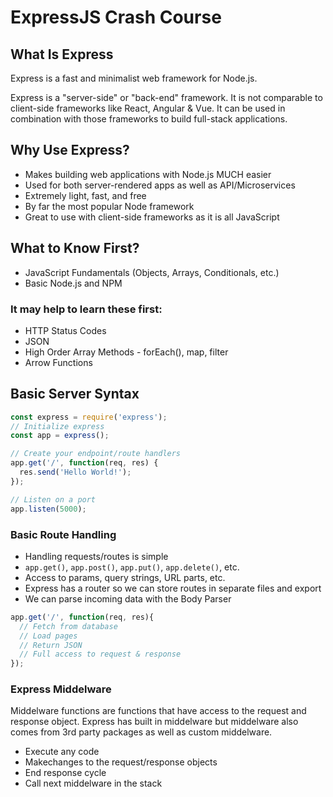 # ExpressJS Crash Course

## What Is Express
Express is a fast and minimalist web framework for Node.js.

Express is a "server-side" or "back-end" framework. It is not comparable to client-side frameworks like React, Angular & Vue. It can be used in combination with those frameworks to build full-stack applications.

## Why Use Express?
- Makes building web applications with Node.js MUCH easier
- Used for both server-rendered apps as well as API/Microservices
- Extremely light, fast, and free
- By far the most popular Node framework
- Great to use with client-side frameworks as it is all JavaScript

## What to Know First?
- JavaScript Fundamentals (Objects, Arrays, Conditionals, etc.)
- Basic Node.js and NPM

### It may help to learn these first:
- HTTP Status Codes
- JSON
- High Order Array Methods - forEach(), map, filter
- Arrow Functions

## Basic Server Syntax
```javascript
const express = require('express');
// Initialize express
const app = express();

// Create your endpoint/route handlers
app.get('/', function(req, res) {
  res.send('Hello World!');
});

// Listen on a port
app.listen(5000);
```

### Basic Route Handling
- Handling requests/routes is simple
- `app.get()`, `app.post()`, `app.put()`, `app.delete()`, etc.
- Access to params, query strings, URL parts, etc.
- Express has a router so we can store routes in separate files and export
- We can parse incoming data with the Body Parser

```javascript
app.get('/', function(req, res){
  // Fetch from database
  // Load pages
  // Return JSON
  // Full access to request & response
});
```

### Express Middelware
Middelware functions are functions that have access to the request and response object. Express has built in middelware but middelware also comes from 3rd party packages as well as custom middelware.

- Execute any code
- Makechanges to the request/response objects
- End response cycle
- Call next middelware in the stack











